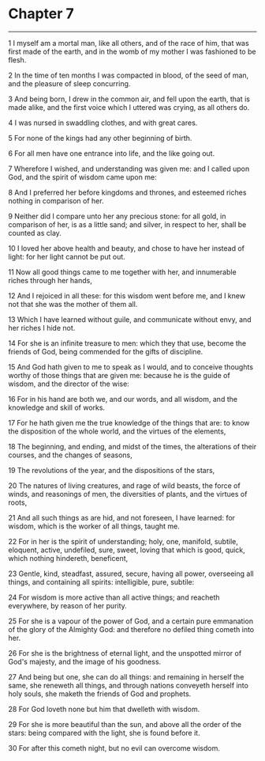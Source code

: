 # Chapter 7

***

1 I myself am a mortal man, like all others, and of the race of him, that was first made of the earth, and in the womb of my mother I was fashioned to be flesh.

2 In the time of ten months I was compacted in blood, of the seed of man, and the pleasure of sleep concurring.

3 And being born, I drew in the common air, and fell upon the earth, that is made alike, and the first voice which I uttered was crying, as all others do.

4 I was nursed in swaddling clothes, and with great cares.

5 For none of the kings had any other beginning of birth.

6 For all men have one entrance into life, and the like going out.

7 Wherefore I wished, and understanding was given me: and I called upon God, and the spirit of wisdom came upon me:

8 And I preferred her before kingdoms and thrones, and esteemed riches nothing in comparison of her.

9 Neither did I compare unto her any precious stone: for all gold, in comparison of her, is as a little sand; and silver, in respect to her, shall be counted as clay.

10 I loved her above health and beauty, and chose to have her instead of light: for her light cannot be put out.

11 Now all good things came to me together with her, and innumerable riches through her hands,

12 And I rejoiced in all these: for this wisdom went before me, and I knew not that she was the mother of them all.

13 Which I have learned without guile, and communicate without envy, and her riches I hide not.

14 For she is an infinite treasure to men: which they that use, become the friends of God, being commended for the gifts of discipline.

15 And God hath given to me to speak as I would, and to conceive thoughts worthy of those things that are given me: because he is the guide of wisdom, and the director of the wise:

16 For in his hand are both we, and our words, and all wisdom, and the knowledge and skill of works.

17 For he hath given me the true knowledge of the things that are: to know the disposition of the whole world, and the virtues of the elements,

18 The beginning, and ending, and midst of the times, the alterations of their courses, and the changes of seasons,

19 The revolutions of the year, and the dispositions of the stars,

20 The natures of living creatures, and rage of wild beasts, the force of winds, and reasonings of men, the diversities of plants, and the virtues of roots,

21 And all such things as are hid, and not foreseen, I have learned: for wisdom, which is the worker of all things, taught me.

22 For in her is the spirit of understanding; holy, one, manifold, subtile, eloquent, active, undefiled, sure, sweet, loving that which is good, quick, which nothing hindereth, beneficent,

23 Gentle, kind, steadfast, assured, secure, having all power, overseeing all things, and containing all spirits: intelligible, pure, subtile:

24 For wisdom is more active than all active things; and reacheth everywhere, by reason of her purity.

25 For she is a vapour of the power of God, and a certain pure emmanation of the glory of the Almighty God: and therefore no defiled thing cometh into her.

26 For she is the brightness of eternal light, and the unspotted mirror of God's majesty, and the image of his goodness.

27 And being but one, she can do all things: and remaining in herself the same, she reneweth all things, and through nations conveyeth herself into holy souls, she maketh the friends of God and prophets.

28 For God loveth none but him that dwelleth with wisdom.

29 For she is more beautiful than the sun, and above all the order of the stars: being compared with the light, she is found before it.

30 For after this cometh night, but no evil can overcome wisdom.


